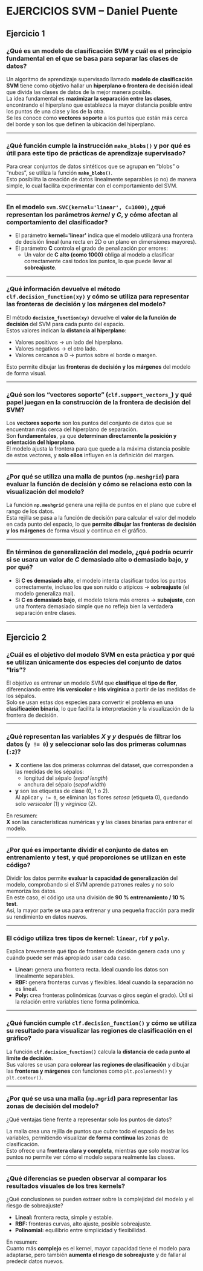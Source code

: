 # EJERCICIOS SVM – Daniel Puente 

## Ejercicio 1

### ¿Qué es un modelo de clasificación SVM y cuál es el principio fundamental en el que se basa para separar las clases de datos?

Un algoritmo de aprendizaje supervisado llamado **modelo de clasificación SVM** tiene como objetivo hallar un **hiperplano o frontera de decisión ideal** que divida las clases de datos de la mejor manera posible.  
La idea fundamental es **maximizar la separación entre las clases**, encontrando el hiperplano que establezca la mayor distancia posible entre los puntos de una clase y los de la otra.  
Se les conoce como **vectores soporte** a los puntos que están más cerca del borde y son los que definen la ubicación del hiperplano.

---

### ¿Qué función cumple la instrucción `make_blobs()` y por qué es útil para este tipo de prácticas de aprendizaje supervisado?

Para crear conjuntos de datos sintéticos que se agrupan en “blobs” o “nubes”, se utiliza la función **`make_blobs()`**.  
Esto posibilita la creación de datos linealmente separables (o no) de manera simple, lo cual facilita experimentar con el comportamiento del SVM.

---

### En el modelo `svm.SVC(kernel='linear', C=1000)`, ¿qué representan los parámetros *kernel* y *C*, y cómo afectan al comportamiento del clasificador?

- El parámetro **kernel='linear'** indica que el modelo utilizará una frontera de decisión lineal (una recta en 2D o un plano en dimensiones mayores).  
- El parámetro **C** controla el grado de penalización por errores:  
  - Un valor de **C alto (como 1000)** obliga al modelo a clasificar correctamente casi todos los puntos, lo que puede llevar al **sobreajuste**.

---

### ¿Qué información devuelve el método `clf.decision_function(xy)` y cómo se utiliza para representar las fronteras de decisión y los márgenes del modelo?

El método **`decision_function(xy)`** devuelve el **valor de la función de decisión** del SVM para cada punto del espacio.  
Estos valores indican la **distancia al hiperplano**:

- Valores positivos → un lado del hiperplano.  
- Valores negativos → el otro lado.  
- Valores cercanos a 0 → puntos sobre el borde o margen.

Esto permite dibujar las **fronteras de decisión y los márgenes** del modelo de forma visual.

---

### ¿Qué son los “vectores soporte” (`clf.support_vectors_`) y qué papel juegan en la construcción de la frontera de decisión del SVM?

Los **vectores soporte** son los puntos del conjunto de datos que se encuentran más cerca del hiperplano de separación.  
Son **fundamentales**, ya que **determinan directamente la posición y orientación del hiperplano**.  
El modelo ajusta la frontera para que quede a la máxima distancia posible de estos vectores, y **solo ellos** influyen en la definición del margen.

---

### ¿Por qué se utiliza una malla de puntos (`np.meshgrid`) para evaluar la función de decisión y cómo se relaciona esto con la visualización del modelo?

La función **`np.meshgrid`** genera una rejilla de puntos en el plano que cubre el rango de los datos.  
Esta rejilla se pasa a la función de decisión para calcular el valor del modelo en cada punto del espacio, lo que **permite dibujar las fronteras de decisión y los márgenes** de forma visual y continua en el gráfico.

---

### En términos de generalización del modelo, ¿qué podría ocurrir si se usara un valor de *C* demasiado alto o demasiado bajo, y por qué?

- Si **C es demasiado alto**, el modelo intenta clasificar todos los puntos correctamente, incluso los que son ruido o atípicos → **sobreajuste** (el modelo generaliza mal).  
- Si **C es demasiado bajo**, el modelo tolera más errores → **subajuste**, con una frontera demasiado simple que no refleja bien la verdadera separación entre clases.

---

## Ejercicio 2

### ¿Cuál es el objetivo del modelo SVM en esta práctica y por qué se utilizan únicamente dos especies del conjunto de datos “Iris”?

El objetivo es entrenar un modelo SVM que **clasifique el tipo de flor**, diferenciando entre **Iris versicolor** e **Iris virginica** a partir de las medidas de los sépalos.  
Solo se usan estas dos especies para convertir el problema en una **clasificación binaria**, lo que facilita la interpretación y la visualización de la frontera de decisión.

---

### ¿Qué representan las variables *X* y *y* después de filtrar los datos (`y != 0`) y seleccionar solo las dos primeras columnas (`:2`)?

- **X** contiene las dos primeras columnas del dataset, que corresponden a las medidas de los sépalos:  
  - longitud del sépalo (*sepal length*)  
  - anchura del sépalo (*sepal width*)  
- **y** son las etiquetas de clase (0, 1 o 2).  
  Al aplicar `y != 0`, se eliminan las flores *setosa* (etiqueta 0), quedando solo *versicolor* (1) y *virginica* (2).  

En resumen:  
**X** son las características numéricas y **y** las clases binarias para entrenar el modelo.

---

### ¿Por qué es importante dividir el conjunto de datos en entrenamiento y test, y qué proporciones se utilizan en este código?

Dividir los datos permite **evaluar la capacidad de generalización** del modelo, comprobando si el SVM aprende patrones reales y no solo memoriza los datos.  
En este caso, el código usa una división de **90 % entrenamiento / 10 % test**.  
Así, la mayor parte se usa para entrenar y una pequeña fracción para medir su rendimiento en datos nuevos.

---

### El código utiliza tres tipos de kernel: `linear`, `rbf` y `poly`.  
Explica brevemente qué tipo de frontera de decisión genera cada uno y cuándo puede ser más apropiado usar cada caso.

- **Linear:** genera una frontera recta. Ideal cuando los datos son linealmente separables.  
- **RBF:** genera fronteras curvas y flexibles. Ideal cuando la separación no es lineal.  
- **Poly:** crea fronteras polinómicas (curvas o giros según el grado). Útil si la relación entre variables tiene forma polinómica.

---

### ¿Qué función cumple `clf.decision_function()` y cómo se utiliza su resultado para visualizar las regiones de clasificación en el gráfico?

La función **`clf.decision_function()`** calcula la **distancia de cada punto al límite de decisión**.  
Sus valores se usan para **colorear las regiones de clasificación** y dibujar las **fronteras y márgenes** con funciones como `plt.pcolormesh()` y `plt.contour()`.

---

### ¿Por qué se usa una malla (`np.mgrid`) para representar las zonas de decisión del modelo?  
¿Qué ventajas tiene frente a representar solo los puntos de datos?

La malla crea una rejilla de puntos que cubre todo el espacio de las variables, permitiendo visualizar **de forma continua** las zonas de clasificación.  
Esto ofrece una **frontera clara y completa**, mientras que solo mostrar los puntos no permite ver cómo el modelo separa realmente las clases.

---

### ¿Qué diferencias se pueden observar al comparar los resultados visuales de los tres kernels?  
¿Qué conclusiones se pueden extraer sobre la complejidad del modelo y el riesgo de sobreajuste?

- **Lineal:** frontera recta, simple y estable.  
- **RBF:** fronteras curvas, alto ajuste, posible sobreajuste.  
- **Polinomial:** equilibrio entre simplicidad y flexibilidad.  

En resumen:  
Cuanto más **complejo** es el kernel, mayor capacidad tiene el modelo para adaptarse, pero también **aumenta el riesgo de sobreajuste** y de fallar al predecir datos nuevos.
